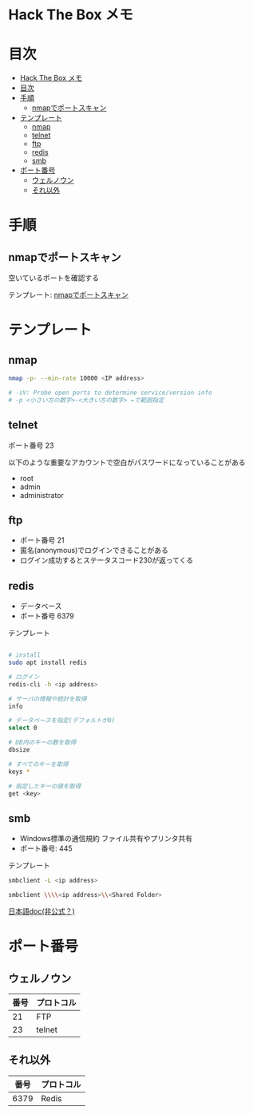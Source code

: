 # Hack The Box メモ

# 目次

- [Hack The Box メモ](#hack-the-box-メモ)
- [目次](#目次)
- [手順](#手順)
  - [nmapでポートスキャン](#nmapでポートスキャン)
- [テンプレート](#テンプレート)
  - [nmap](#nmap)
  - [telnet](#telnet)
  - [ftp](#ftp)
  - [redis](#redis)
  - [smb](#smb)
- [ポート番号](#ポート番号)
  - [ウェルノウン](#ウェルノウン)
  - [それ以外](#それ以外)

# 手順

## nmapでポートスキャン

空いているポートを確認する

テンプレート: [nmapでポートスキャン](#nmapでポートスキャン)

# テンプレート

## nmap

```bash
nmap -p- --min-rate 10000 <IP address>

# -sV: Probe open ports to determine service/version info
# -p <小さい方の数字>-<大きい方の数字> ←で範囲指定
```

## telnet

ポート番号 23

以下のような重要なアカウントで空白がパスワードになっていることがある
- root
- admin
- administrator

## ftp

- ポート番号 21
- 匿名(anonymous)でログインできることがある
- ログイン成功するとステータスコード230が返ってくる

## redis

- データベース
- ポート番号 6379

テンプレート

```bash

# install
sudo apt install redis

# ログイン
redis-cli -h <ip address>

# サーバの情報や統計を取得
info

# データベースを指定(デフォルトが0)
select 0

# DB内のキーの数を取得
dbsize

# すべてのキーを取得
keys *

# 指定したキーの値を取得
get <key>
```

## smb

- Windows標準の通信規約 ファイル共有やプリンタ共有
- ポート番号: 445

テンプレート

```bash
smbclient -L <ip address>

smbclient \\\\<ip address>\\<Shared Folder>
```

[日本語doc(非公式？)](https://www.samba.gr.jp/project/translation/3.6/htmldocs/manpages-3/smbclient.1.html)

# ポート番号

## ウェルノウン

|番号|プロトコル|
|-|-|
|21|FTP|
|23|telnet|

## それ以外

|番号|プロトコル|
|-|-|
|6379|Redis|
